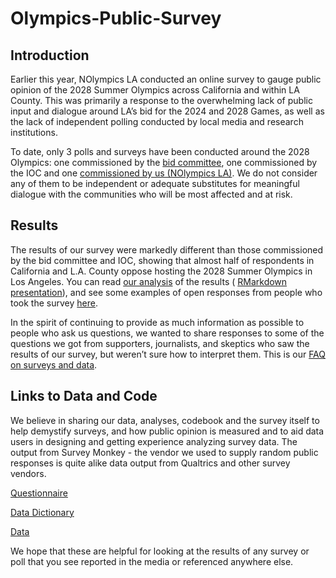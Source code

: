 # Olympics-Public-Survey

## Introduction

Earlier this year, NOlympics LA conducted an online survey to gauge public opinion of the 2028 Summer Olympics across California and within LA County. This was primarily a response to the overwhelming lack of public input and dialogue around LA’s bid for the 2024 and 2028 Games, as well as the lack of independent polling conducted by local media and research institutions.

To date, only 3 polls and surveys have been conducted around the 2028 Olympics: one commissioned by the [bid committee](https://www.insidethegames.biz/media/file/75437/LMU%20Report%20-%20Olympics.pdf), one commissioned by the IOC and one [commissioned by us (NOlympics LA)](https://nolympicsla.com/2018/10/09/survey-results-and-analysis/). We do not consider any of them to be independent or adequate substitutes for meaningful dialogue with the communities who will be most affected and at risk.

## Results 

The results of our survey were markedly different than those commissioned by the bid committee and IOC, showing that almost half of respondents in California and L.A. County oppose hosting the 2028 Summer Olympics in Los Angeles. You can read [our analysis](https://nolympicsla.com/2018/10/09/survey-results-and-analysis/) of the results ( [RMarkdown presentation](https://nolympicsla.github.io/code_survey3-slides.html#1)), and see some examples of open responses from people who took the survey [here](https://nolympicsla.com/2018/10/09/heres-what-real-californians-think-of-the-la-2028-olympics/).

In the spirit of continuing to provide as much information as possible to people who ask us questions, we wanted to share responses to some of the questions we got from supporters, journalists, and skeptics who saw the results of our survey, but weren’t sure how to interpret them. This is our [FAQ on surveys and data](https://nolympicsla.com/2018/11/29/la-2028-olympic-survey-faq/).

## Links to Data and Code

We believe in sharing our data, analyses, codebook and the survey itself to help demystify surveys, and how public opinion is measured and to aid data users in designing and getting experience analyzing survey data. The output from Survey Monkey - the vendor we used to supply random public responses is quite alike data output from Qualtrics and other survey vendors.  

[Questionnaire](survey-data/Questionaire_SurveyMonkey.pdf)

[Data Dictionary](survey-data/survey_dictionary.csv)

[Data](survey-data/survey_respondent_data.csv)

We hope that these are helpful for looking at the results of any survey or poll that you see reported in the media or referenced anywhere else.
